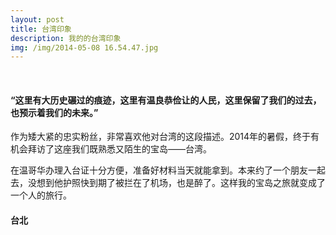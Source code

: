 ```yaml
---
layout: post
title: 台湾印象
description: 我的的台湾印象
img: /img/2014-05-08 16.54.47.jpg
---
```


<br>

#### “这里有大历史碾过的痕迹，这里有温良恭俭让的人民，这里保留了我们的过去，也预示着我们的未来。”

作为矮大紧的忠实粉丝，非常喜欢他对台湾的这段描述。2014年的暑假，终于有机会拜访了这座我们既熟悉又陌生的宝岛——台湾。

在温哥华办理入台证十分方便，准备好材料当天就能拿到。本来约了一个朋友一起去，没想到他护照快到期了被拦在了机场，也是醉了。这样我的宝岛之旅就变成了一个人的旅行。

#### 台北
